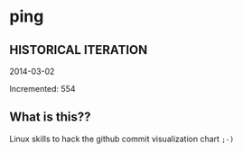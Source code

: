 # ping

## HISTORICAL ITERATION
2014-03-02

Incremented: 554

## What is this?? 
Linux skills to hack the github commit visualization chart `;-)`
